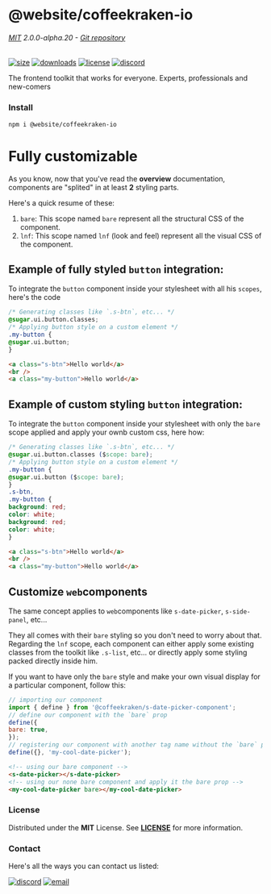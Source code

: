 
<!-- header -->
# @website/coffeekraken-io

###### [MIT](./license) 2.0.0-alpha.20 - [Git repository]()

<!-- shields -->
[![size](https://shields.io/bundlephobia/min/@website/coffeekraken-io?style=for-the-badge)](https://www.npmjs.com/package/@website/coffeekraken-io)
[![downloads](https://shields.io/npm/dm/@website/coffeekraken-io?style=for-the-badge)](https://www.npmjs.com/package/@website/coffeekraken-io)
[![license](https://shields.io/npm/l/@website/coffeekraken-io?style=for-the-badge)](./LICENSE)
[![discord](https://img.shields.io/discord/940362961682333767?color=5100FF&amp;label=Join%20us%20on%20Discord&amp;style=for-the-badge)](https://discord.gg/HzycksDJ)

<!-- description -->
The frontend toolkit that works for everyone. Experts, professionals and new-comers

<!-- install -->
### Install

```shell
npm i @website/coffeekraken-io
```

<!-- body -->

<!--
/**
* @name            Fully customizable
* @namespace       doc.components
* @type            Markdown
* @platform        md
* @status          stable
* @menu            Documentation / Components           /doc/components/customizable
*
* @since           2.0.0
* @author    Olivier Bossel <olivier.bossel@gmail.com> (https://coffeekraken.io)
*/
-->

# Fully customizable

As you know, now that you've read the **overview** documentation, components are "splited" in at least **2** styling parts.

Here's a quick resume of these:

1. `bare`: This scope named `bare` represent all the structural CSS of the component.
2. `lnf`: This scope named `lnf` (look and feel) represent all the visual CSS of the component.

## Example of fully styled `button` integration:

To integrate the `button` component inside your stylesheet with all his `scopes`, here's the code

```css
/* Generating classes like `.s-btn`, etc... */
@sugar.ui.button.classes;
/* Applying button style on a custom element */
.my-button {
@sugar.ui.button;
}
```

```html
<a class="s-btn">Hello world</a>
<br />
<a class="my-button">Hello world</a>
```

## Example of custom styling `button` integration:

To integrate the `button` component inside your stylesheet with only the `bare` scope applied and apply your ownb custom css, here how:

```css
/* Generating classes like `.s-btn`, etc... */
@sugar.ui.button.classes ($scope: bare);
/* Applying button style on a custom element */
.my-button {
@sugar.ui.button ($scope: bare);
}
.s-btn,
.my-button {
background: red;
color: white;
background: red;
color: white;
}
```

```html
<a class="s-btn">Hello world</a>
<br />
<a class="my-button">Hello world</a>
```

## Customize `web`components

The same concept applies to `web`components like `s-date-picker`, `s-side-panel`, etc...

They all comes with their `bare` styling so you don't need to worry about that. Regarding the `lnf` scope, each component can either apply some existing classes from the toolkit like `.s-list`, etc... or directly apply some styling packed directly inside him.

If you want to have only the `bare` style and make your own visual display for a particular component, follow this:

```js
// importing our component
import { define } from '@coffeekraken/s-date-picker-component';
// define our component with the `bare` prop
define({
bare: true,
});
// registering our component with another tag name without the `bare` prop applied by default
define({}, 'my-cool-date-picker');
```

```html
<!-- using our bare component -->
<s-date-picker></s-date-picker>
<!-- using our none bare component and apply it the bare prop -->
<my-cool-date-picker bare></my-cool-date-picker>
```


<!-- license -->
### License

Distributed under the **MIT** License. See **[LICENSE](./license)** for more information.

<!-- contact -->
### Contact

Here's all the ways you can contact us listed:

[![discord](https://img.shields.io/badge/Join%20us%20on%20discord-Join-blueviolet?style=[config.shieldsio.style]&amp;logo=discord)](https://discord.gg/HzycksDJ)
[![email](https://img.shields.io/badge/Email%20us-Go-green?style=[config.shieldsio.style]&amp;logo=Mail.Ru)](mailto:olivier.bossel@gmail.com)
